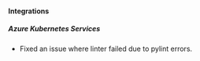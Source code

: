 
#### Integrations
##### Azure Kubernetes Services
- Fixed an issue where linter failed due to pylint errors.
